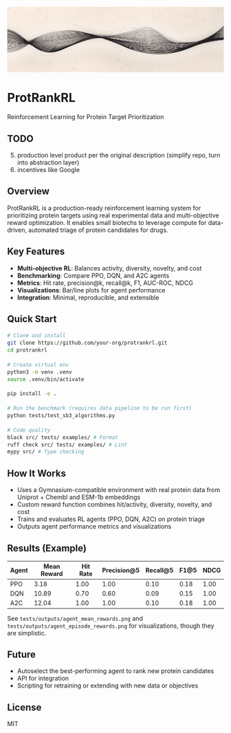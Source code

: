 ![Banner](assets/github_banner.png)

# ProtRankRL

Reinforcement Learning for Protein Target Prioritization

## TODO
5. production level product per the original description (simplify repo, turn into abstraction layer)
6. incentives like Google

## Overview
ProtRankRL is a production-ready reinforcement learning system for prioritizing protein targets using real experimental data and multi-objective reward optimization. It enables small biotechs to leverage compute for data-driven, automated triage of protein candidates for drugs.

## Key Features
- **Multi-objective RL**: Balances activity, diversity, novelty, and cost
- **Benchmarking**: Compare PPO, DQN, and A2C agents
- **Metrics**: Hit rate, precision@k, recall@k, F1, AUC-ROC, NDCG
- **Visualizations**: Bar/line plots for agent performance
- **Integration**: Minimal, reproducible, and extensible

## Quick Start
```bash
# Clone and install
git clone https://github.com/your-org/protrankrl.git
cd protrankrl

# Create virtual env
python3 -m venv .venv
source .venv/bin/activate

pip install -e .

# Run the benchmark (requires data pipeline to be run first)
python tests/test_sb3_algorithms.py

# Code quality 
black src/ tests/ examples/ # Format 
ruff check src/ tests/ examples/ # Lint
mypy src/ # Type checking
```

## How It Works
- Uses a Gymnasium-compatible environment with real protein data from Uniprot + Chembl and ESM-1b embeddings
- Custom reward function combines hit/activity, diversity, novelty, and cost
- Trains and evaluates RL agents (PPO, DQN, A2C) on protein triage
- Outputs agent performance metrics and visualizations

## Results (Example)
| Agent | Mean Reward | Hit Rate | Precision@5 | Recall@5 | F1@5 | NDCG |
|-------|-------------|----------|-------------|----------|------|------|
| PPO   | 3.18        | 1.00     | 1.00        | 0.10     | 0.18 | 1.00 |
| DQN   | 10.89       | 0.70     | 0.60        | 0.09     | 0.15 | 1.00 |
| A2C   | 12.04       | 1.00     | 1.00        | 0.10     | 0.18 | 1.00 |

See `tests/outputs/agent_mean_rewards.png` and `tests/outputs/agent_episode_rewards.png` for visualizations, though they are simplistic.

## Future
- Autoselect the best-performing agent to rank new protein candidates
- API for integration
- Scripting for retraining or extending with new data or objectives

## License
MIT